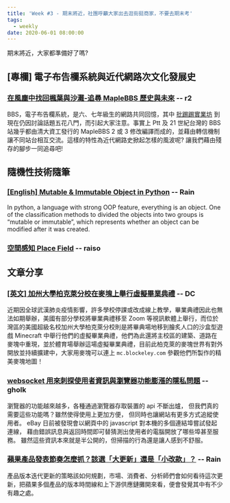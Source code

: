 ```yaml
---
title: 'Week #3 - 期末將近，社團呼籲大家出去逛街挺商家，不要去期末考'
tags:
  - weekly
date: 2020-06-01 08:00:00
---
```


期末將近，大家都準備好了嗎?

## [專欄] 電子布告欄系統與近代網路次文化發展史
### [在風塵中找回楓葉與沙灘-追尋 MapleBBS 歷史與未來](https://docs.google.com/presentation/d/1sVv0dKb1180uFA4Dwk7xgY_KkHUtpgMm8Awx4nPF57A) -- r2
BBS，電子布告欄系統，是六、七年級生的網路共同回憶，其中 [批踢踢實業坊](https://term.ptt.cc) 到現在仍因討論話題五花八門，而引起大家注意。事實上 Ptt 及 21 世紀台灣的 BBS 站幾乎都由清大資工發行的 MapleBBS 2 或 3 修改編譯而成的，並藉由轉信機制讓不同站台相互交流。這樣的特性為近代網路史掀起怎樣的風波呢? 讓我們藉由殘存的腳步一同追尋吧!

## 隨機性技術隨筆
### [[English] Mutable & Immutable Object in Python](https://medium.com/random-technical-note/mutable-immutable-object-in-python-40505af0d94d?source=friends_link&sk=f7da1c798b6d620287527ee525ad4e1d) -- Rain
In python, a language with strong OOP feature, everything is an object. One of the classification methods to divided the objects into two groups is “mutable or immutable”, which represents whether an object can be modified after it was created.
### [空間感知 Place Field](https://hackmd.io/@raiso/BJKWdzbLU/https%3A%2F%2Fhackmd.io%2F%40raiso%2FH1Hd4abLU) -- raiso

## 文章分享
### [[英文] 加州大學柏克萊分校在麥塊上舉行虛擬畢業典禮](https://news.ycombinator.com/item?id=23209225) -- DC
近期因全球武漢肺炎疫情影響，許多學校停課或改成線上教學，畢業典禮因此也無法如期舉辦，美國有部分學校將畢業典禮移至 Zoom 等視訊軟體上舉行，而位於灣區的美國超級名校加州大學柏克萊分校則是將畢典場地移到膾炙人口的沙盒型遊戲 Minecraft 中舉行他們的虛擬畢業典禮，他們為此還將主校區的建築、道路在麥塊中重現，並於體育場舉辦這場虛擬畢業典禮，目前此柏克萊的麥塊世界有對外開放並持續擴建中，大家用麥塊可以連上 `mc.blockeley.com` 參觀他們所製作的精美麥塊地圖！
### [websocket 用來刺探使用者資訊與瀏覽器功能膨漲的隱私問題](https://nyllep.wordpress.com/2020/05/21/webtrash-complain/) -- gholk
瀏覽器的功能越來越多，各種通過瀏覽器存取裝置的 api 不斷出爐，
但我們真的需要這些功能嗎？雖然使得使用上更加方便，
但同時也讓網站有更多方式追縱使用者。
eBay 日前被發現會以網頁中的 javascript 對本機的多個連結埠嘗試發起連線，
藉由錯誤訊息與返回時間即可替猜測出使用者的電腦開放了哪些埠甚至服務。
雖然這些資訊本來就是半公開的，但掃描的行為還是讓人感到不舒服。
### [蘋果產品發表節奏怎麼抓？該選「大更新」還是「小改款」？](https://www.bnext.com.tw/article/57794/apple-iphone?fbclid=IwAR1ZUlO12VqaesuVE-_M7L_JZtaXq38hoZCD1_8FYRlAfLcSuKZsqXad4yQ) -- Rain
產品版本迭代更新的策略該如何規劃，市場、消費者、分析師們會如何看待這次更新，把蘋果多個產品的版本時間線和上下游供應鏈攤開來看，便會發覺其中有不少有趣之處。